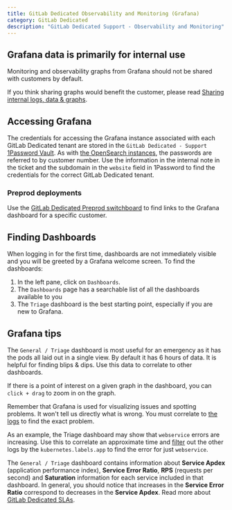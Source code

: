 ```yaml
---
title: GitLab Dedicated Observability and Monitoring (Grafana)
category: GitLab Dedicated
description: "GitLab Dedicated Support - Observability and Monitoring"
---
```


## Grafana data is primarily for internal use

Monitoring and observability graphs from Grafana should not be shared with
customers by default.

If you think sharing graphs would benefit the customer, please read
[Sharing internal logs, data & graphs](/handbook/support/workflows/dedicated/#sharing-internal-logs-data--graphs).

## Accessing Grafana

The credentials for accessing the Grafana instance associated with each GitLab Dedicated tenant are stored in the `GitLab Dedicated - Support` [1Password Vault](/handbook/security/#vaults).  As with [the OpenSearch instances](/handbook/support/workflows/dedicated_logs/), the passwords are referred to by customer number. Use the information in the internal note in the ticket and the subdomain in the `website` field in 1Password to find the credentials for the correct GitLab Dedicated tenant.

### Preprod deployments

Use the [GitLab Dedicated Preprod switchboard](./dedicated_switchboard.md#customers-with-dedicated-preprod-deployments) to find links to the Grafana dashboard for a specific customer.

## Finding Dashboards

When logging in for the first time, dashboards are not immediately visible and you will be greeted by a Grafana welcome screen. To find the dashboards:

1. In the left pane, click on `Dashboards`.
1. The `Dashboards` page has a searchable list of all the dashboards available to you
1. The `Triage` dashboard is the best starting point, especially if you are new to Grafana.

## Grafana tips

The `General / Triage` dashboard is most useful for an emergency as it has the pods all laid out in a single view. By default it has 6 hours of data. It is helpful for finding blips & dips. Use this data to correlate to other dashboards.

If there is a point of interest on a given graph in the dashboard, you can `click + drag` to zoom in on the graph.

Remember that Grafana is used for visualizing issues and spotting problems. It won't tell us directly what is wrong. You must correlate to [the logs](/handbook/support/workflows/dedicated_logs/) to find the exact problem.

As an example, the Triage dashboard may show that `webservice` errors are increasing. Use this to correlate an approximate time and [filter](/handbook/support/workflows/dedicated_logs/#fields-and-filters) out the other logs by the `kubernetes.labels.app` to find the error for just `webservice`.

The `General / Triage` dashboard contains information about **Service Apdex** (application performance index), **Service Error Ratio**, **RPS** (requests per second) and **Saturation** information for each service included in that dashboard. In general, you should notice that increases in the **Service Error Ratio** correspond to decreases in the **Service Apdex**. Read more about [GitLab Dedicated SLAs](/handbook/engineering/infrastructure/team/gitlab-dedicated/slas/).
